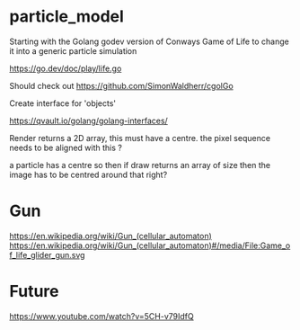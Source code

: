 # particle_model
Starting with the Golang godev version of Conways Game of Life to change it into a generic particle simulation 

https://go.dev/doc/play/life.go

Should check out https://github.com/SimonWaldherr/cgolGo

Create interface for 'objects' 

https://qvault.io/golang/golang-interfaces/



Render returns a 2D array, this must have a centre. the pixel sequence needs to be aligned with this ? 

a particle has a centre so then if draw returns an array of size then the image has to be centred around that right?


# Gun
https://en.wikipedia.org/wiki/Gun_(cellular_automaton)
https://en.wikipedia.org/wiki/Gun_(cellular_automaton)#/media/File:Game_of_life_glider_gun.svg



# Future
https://www.youtube.com/watch?v=5CH-v79IdfQ
